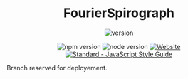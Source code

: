 <h1 align="center"> FourierSpirograph </h1>
<p align="center">
<img src="https://img.shields.io/badge/version-0.5.0-blueviolet" alt="version">
</p>
<p align="center">
    <img src="https://img.shields.io/badge/npm-v6.14.8-informational" alt="npm version">
    <img src="https://img.shields.io/badge/node-v12.19.0-informational" alt="node version">
    <a href="https://fourierspirograph.herokuapp.com"><img alt="Website" src="https://img.shields.io/website?down_color=red&down_message=offline&up_color=green&up_message=online&url=https%3A%2F%2Ffourierspirograph.herokuapp.com"></a>
    <a href="https://standardjs.com"><img src="https://img.shields.io/badge/code_style-standard-brightgreen.svg" alt="Standard - JavaScript Style Guide"></a>
</p>

Branch reserved for deployement.